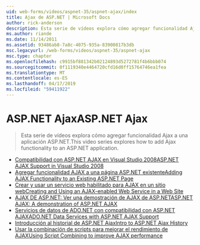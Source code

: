 ```yaml
---
uid: web-forms/videos/aspnet-35/aspnet-ajax/index
title: Ajax de ASP.NET | Microsoft Docs
author: rick-anderson
description: Esta serie de vídeos explora cómo agregar funcionalidad Ajax a una aplicación ASP.NET.
ms.author: riande
ms.date: 11/14/2011
ms.assetid: 93486ab8-7a8c-4075-935a-83900817b3db
msc.legacyurl: /web-forms/videos/aspnet-35/aspnet-ajax
msc.type: chapter
ms.openlocfilehash: c9915bf881342b02124893d5272781f4b6bbb074
ms.sourcegitcommit: 0f1119340e4464720cfd16d0ff15764746ea1fea
ms.translationtype: MT
ms.contentlocale: es-ES
ms.lasthandoff: 04/17/2019
ms.locfileid: "59411922"
---
```

# <a name="aspnet-ajax"></a><span data-ttu-id="a96e6-103">ASP.NET Ajax</span><span class="sxs-lookup"><span data-stu-id="a96e6-103">ASP.NET Ajax</span></span>

> <span data-ttu-id="a96e6-104">Esta serie de vídeos explora cómo agregar funcionalidad Ajax a una aplicación ASP.NET.</span><span class="sxs-lookup"><span data-stu-id="a96e6-104">This video series explores how to add Ajax functionality to an ASP.NET application.</span></span>


- [<span data-ttu-id="a96e6-105">Compatibilidad con ASP.NET AJAX en Visual Studio 2008</span><span class="sxs-lookup"><span data-stu-id="a96e6-105">ASP.NET AJAX Support in Visual Studio 2008</span></span>](aspnet-ajax-support-in-visual-studio-2008.md)
- [<span data-ttu-id="a96e6-106">Agregar funcionalidad AJAX a una página ASP.NET existente</span><span class="sxs-lookup"><span data-stu-id="a96e6-106">Adding AJAX Functionality to an Existing ASP.NET Page</span></span>](adding-ajax-functionality-to-an-existing-aspnet-page.md)
- [<span data-ttu-id="a96e6-107">Crear y usar un servicio web habilitado para AJAX en un sitio web</span><span class="sxs-lookup"><span data-stu-id="a96e6-107">Creating and Using an AJAX-enabled Web Service in a Web Site</span></span>](creating-and-using-an-ajax-enabled-web-service-in-a-web-site.md)
- [<span data-ttu-id="a96e6-108">AJAX DE ASP.NET: Ver una demostración de AJAX de ASP.NET</span><span class="sxs-lookup"><span data-stu-id="a96e6-108">ASP.NET AJAX: A demonstration of ASP.NET AJAX</span></span>](aspnet-ajax-a-demonstration-of-aspnet-ajax.md)
- [<span data-ttu-id="a96e6-109">Servicios de datos de ADO.NET con compatibilidad con ASP.NET AJAX</span><span class="sxs-lookup"><span data-stu-id="a96e6-109">ADO.NET Data Services with ASP.NET AJAX Support</span></span>](adonet-data-services-with-aspnet-ajax-support.md)
- [<span data-ttu-id="a96e6-110">Introducción al historial de ASP.NET Ajax</span><span class="sxs-lookup"><span data-stu-id="a96e6-110">Intro to ASP.NET Ajax History</span></span>](introduction-to-aspnet-ajax-history.md)
- [<span data-ttu-id="a96e6-111">Usar la combinación de scripts para mejorar el rendimiento de AJAX</span><span class="sxs-lookup"><span data-stu-id="a96e6-111">Using Script Combining to improve AJAX performance</span></span>](using-script-combining-to-improve-ajax-performance.md)
